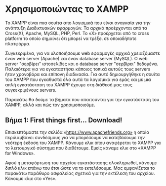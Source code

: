 # Χρησιμοποιώντας το XAMPP
Το XAMPP είναι mια σουίτα απο λογισμικά που είναι αναγκαία για την ανάπτυξη Διαδικτυακών εφαρμογών. Τα αρχικά προέρχονται από τα Cross(X), Apache, MySQL, PHP, Perl. Το «X» προέρχεται από το cross platform το οποίο σημαίνει ότι μπορεί να τρέξει σε οποιαδήποτε πλατφόρμα. 

Συγκεκριμένα, για να υλοποιήσουμε web εφαρμογές αρχικά χρειαζόμαστε έναν web server (Apache) και έναν database server (MySQL). Ο web server "σερβίρει" ιστοσελίδες και ο database server "σερβίρει" δεδομένα. Παλαιότερα για να εγκαταστήσει κάποιος τοπικά αυτούς τους servers ήταν χρονοβόρα και επίπονη διαδικασία. Για αυτό δημιουργήθηκε η σουίτα του XAMPP που εγκαθυστά όλα αυτά τα λογισμικά για εμάς και με μια απλή εγκατάσταση του XAMPP έχουμε στη διάθεσή μας τους συγκεκριμένους servers.

Παρακάτω θα δούμε τα βήματα που απαιτούνται για την εγκατάσταση του XAMPP, αλλά και πώς τον χρησιμοποιούμε.

## Βήμα 1: First things first... Download! 
Επισκεπτόμαστε την σελίδα «https://www.apachefriends.org» η οποία περιλαμβάνει συνδέσμους για να μπορέσουμε να κατεβάσουμε την νεότερη έκδοση του XAMPP. Κάνουμε κλικ όπου αναφέρεται το XAMPP για το λειτουργικό σύστημα που διαθέτουμε. Εμείς κάναμε κλικ στο «XAMPP for Windows».



Αφού η μεταφόρτωση του αρχείου εγκατάστασης ολοκληρωθεί, κάνουμε διπλό κλικ επάνω του έτσι ώστε να το εκτελέσουμε. Μας εμφανίζεται το παρακάτω παράθυρο ασφαλείας σχετικά για την εκτέλεση του αρχείου. Κάνουμε κλικ στο «Yes».
